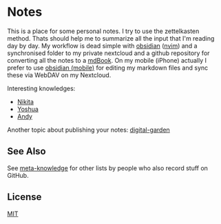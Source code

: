 # Notes

This is a place for some personal notes. I try to use the zettelkasten method. Thats should help me to summarize all the input that I'm reading day by day. My workflow is dead simple with [obsidian](obsidian.md) ([nvim](neovim.io)) and a synchronised folder to my private nextcloud and a github repository for converting all the notes to a [mdBook](https://github.com/rust-lang/mdBook). On my mobile (iPhone) actually I prefer to use [obsidian (mobile)](obsidian.md) for editing my markdown files and sync these via WebDAV on my Nextcloud.

Interesting knowledges:

* [Nikita](https://github.com/nikitavoloboev/knowledge)
* [Yoshua](https://github.com/yoshuawuyts/notes)
* [Andy](https://notes.andymatuschak.org/About_these_notes)

Another topic about publishing your notes: [digital-garden](https://github.com/MaggieAppleton/digital-gardeners)

## See Also

See [meta-knowledge](https://github.com/RichardLitt/meta-knowledge) for other
lists by people who also record stuff on GitHub.

## License

[MIT](https://tldrlegal.com/license/mit-license)